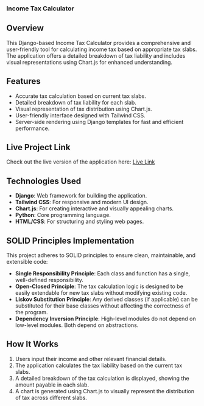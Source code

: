 ### Income Tax Calculator

## Overview
This Django-based Income Tax Calculator provides a comprehensive and user-friendly tool for calculating income tax based on appropriate tax slabs. The application offers a detailed breakdown of tax liability and includes visual representations using Chart.js for enhanced understanding.

## Features
- Accurate tax calculation based on current tax slabs.
- Detailed breakdown of tax liability for each slab.
- Visual representation of tax distribution using Chart.js.
- User-friendly interface designed with Tailwind CSS.
- Server-side rendering using Django templates for fast and efficient performance.

## Live Project Link
Check out the live version of the application here: [Live Link](https://income-tax-calculator-alpha.vercel.app/)


## Technologies Used
- **Django**: Web framework for building the application.
- **Tailwind CSS**: For responsive and modern UI design.
- **Chart.js**: For creating interactive and visually appealing charts.
- **Python**: Core programming language.
- **HTML/CSS**: For structuring and styling web pages.

## SOLID Principles Implementation
This project adheres to SOLID principles to ensure clean, maintainable, and extensible code:
- **Single Responsibility Principle**: Each class and function has a single, well-defined responsibility.
- **Open-Closed Principle**: The tax calculation logic is designed to be easily extendable for new tax slabs without modifying existing code.
- **Liskov Substitution Principle**: Any derived classes (if applicable) can be substituted for their base classes without affecting the correctness of the program.
- **Dependency Inversion Principle**: High-level modules do not depend on low-level modules. Both depend on abstractions.

## How It Works
1. Users input their income and other relevant financial details.
2. The application calculates the tax liability based on the current tax slabs.
3. A detailed breakdown of the tax calculation is displayed, showing the amount payable in each slab.
4. A chart is generated using Chart.js to visually represent the distribution of tax across different slabs.
